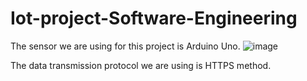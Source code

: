 # Iot-project-Software-Engineering































The sensor we are using for this project is Arduino Uno. 
![image](https://user-images.githubusercontent.com/116787176/204153725-710ceee2-9832-455d-a9f7-1885dfe66ed4.png)

The data transmission protocol we are using is HTTPS method.













